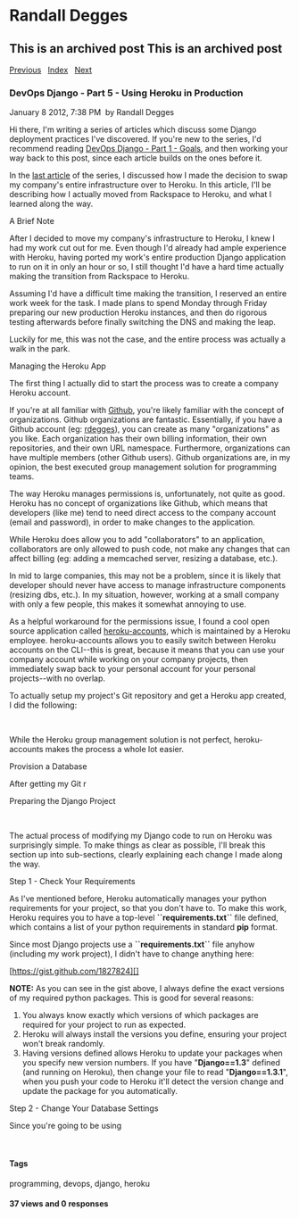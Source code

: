 # Randall Degges

## This is an archived post This is an archived post

[Previous][]   [Index][]   [Next][]

### DevOps Django - Part 5 - Using Heroku in Production

January 8 2012, 7:38 PM  by Randall Degges

Hi there, I'm writing a series of articles which discuss some Django deployment
practices I've discovered. If you're new to the series, I'd recommend reading
[DevOps Django - Part 1 - Goals][], and then working your way back to this post,
since each article builds on the ones before it.

In the [last article][] of the series, I discussed how I made the decision to
swap my company's entire infrastructure over to Heroku. In this article, I'll be
describing how I actually moved from Rackspace to Heroku, and what I learned
along the way.

A Brief Note

After I decided to move my company's infrastructure to Heroku, I knew I had my
work cut out for me. Even though I'd already had ample experience with Heroku,
having ported my work's entire production Django application to run on it in
only an hour or so, I still thought I'd have a hard time actually making the
transition from Rackspace to Heroku.

Assuming I'd have a difficult time making the transition, I reserved an entire
work week for the task. I made plans to spend Monday through Friday preparing
our new production Heroku instances, and then do rigorous testing afterwards
before finally switching the DNS and making the leap.

Luckily for me, this was not the case, and the entire process was actually a
walk in the park.

Managing the Heroku App

The first thing I actually did to start the process was to create a company
Heroku account.

If you're at all familiar with [Github][], you're likely familiar with the
concept of organizations. Github organizations are fantastic. Essentially, if
you have a Github account (eg: [rdegges][]), you can create as many
"organizations" as you like. Each organization has their own billing
information, their own repositories, and their own URL namespace. Furthermore,
organizations can have multiple members (other Github users). Github
organizations are, in my opinion, the best executed group management solution
for programming teams.

The way Heroku manages permissions is, unfortunately, not quite as good. Heroku
has no concept of organizations like Github, which means that developers (like
me) tend to need direct access to the company account (email and password), in
order to make changes to the application.

While Heroku does allow you to add "collaborators" to an application,
collaborators are only allowed to push code, not make any changes that can
affect billing (eg: adding a memcached server, resizing a database, etc.).

In mid to large companies, this may not be a problem, since it is likely that
developer should never have access to manage infrastructure components (resizing
dbs, etc.). In my situation, however, working at a small company with only a few
people, this makes it somewhat annoying to use.

As a helpful workaround for the permissions issue, I found a cool open source
application called [heroku-accounts][], which is maintained by a Heroku
employee. heroku-accounts allows you to easily switch between Heroku accounts on
the CLI--this is great, because it means that you can use your company account
while working on your company projects, then immediately swap back to your
personal account for your personal projects--with no overlap.

To actually setup my project's Git repository and get a Heroku app created, I
did the following:

 

While the Heroku group management solution is not perfect, heroku-accounts makes
the process a whole lot easier.

Provision a Database

After getting my Git r

Preparing the Django Project

 

The actual process of modifying my Django code to run on Heroku was surprisingly
simple. To make things as clear as possible, I'll break this section up into
sub-sections, clearly explaining each change I made along the way.

Step 1 - Check Your Requirements

As I've mentioned before, Heroku automatically manages your python requirements
for your project, so that you don't have to. To make this work, Heroku requires
you to have a top-level **\`\`requirements.txt\`\`** file defined, which
contains a list of your python requirements in standard **pip** format.

Since most Django projects use a **\`\`requirements.txt\`\`** file anyhow
(including my work project), I didn't have to change anything here:

[https://gist.github.com/1827824][]

**NOTE:** As you can see in the gist above, I always define the exact versions
of my required python packages. This is good for several reasons:

1.  You always know exactly which versions of which packages are required for
    your project to run as expected.
2.  Heroku will always install the versions you define, ensuring your project
    won't break randomly.
3.  Having versions defined allows Heroku to update your packages when you
    specify new version numbers. If you have "**Django==1.3**" defined (and
    running on Heroku), then change your file to read "**Django==1.3.1**", when
    you push your code to Heroku it'll detect the version change and update the
    package for you automatically.

Step 2 - Change Your Database Settings

Since you're going to be using 

 

#### Tags

programming, devops, django, heroku

#### 37 views and 0 responses

  [Previous]: ../../../posts/2012/01/dogs-are-great-programming-companions.html
  [Index]: ../../../index-3.html
  [Next]: ../../../posts/2012/01/tools-i-use-tmux.html
  [DevOps Django - Part 1 - Goals]: http://rdegges.com/devops-django-part-1-goals
    "DevOps Django - Part 1 - Goals"
  [last article]: http://rdegges.com/devops-django-part-4-choosing-heroku
    "DevOps Django - Part 4 - Choosing Heroku"
  [Github]: https://github.com/ "Github"
  [rdegges]: https://github.com/rdegges "My Github Account"
  [heroku-accounts]: https://github.com/ddollar/heroku-accounts
    "heroku-accounts"
  [https://gist.github.com/1827824]: https://gist.github.com/1827824

